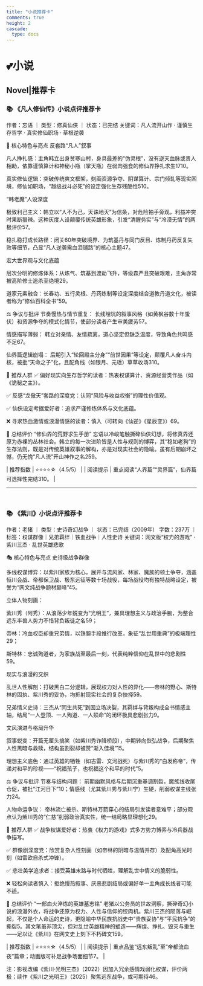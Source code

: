 ```yaml
---
title: "小说推荐卡"
comments: true
height: 2
cascade:
  type: docs
---
```


# 💕小说
## Novel|推荐卡
### 📚 《凡人修仙传》小说点评推荐卡
作者：忘语 ｜ 类型：修真仙侠 ｜ 状态：已完结
关键词：凡人流开山作 · 谨慎生存哲学 · 真实修仙职场 · 草根逆袭

🌟 核心特色与亮点
反套路“凡人”叙事

凡人挣扎感：主角韩立出身贫寒山村，身具最差的“伪灵根”，没有逆天血脉或贵人相助，依靠谨慎算计和神秘小瓶（掌天瓶）在弱肉强食的修仙界挣扎求生1710。

真实修仙逻辑：突破传统爽文框架，刻画资源争夺、阴谋算计、宗门倾轧等现实困境，修仙如职场，“越级战斗必死”的设定强化生存残酷性510。

“韩老魔”人设深度

极致利己主义：韩立以“人不为己，天诛地灭”为信条，对危险袖手旁观，利益冲突时果断狠辣。这种灰度人设颠覆传统英雄形象，引发“清醒务实”与“冷漠无情”的两极评价57。

稳扎稳打成长路径：闭关60年突破境界、为筑基丹与同门反目、炼制丹药反复失败等细节，凸显“凡人逆袭需血泪铺路”的核心主题47。

宏大世界观与文化底蕴

层次分明的修炼体系：从炼气、筑基到渡劫飞升，等级森严且突破艰难，主角亦常被高阶修士追杀至绝境29。

道家元素融合：长春功、五行灵根、丹药炼制等设定深度结合道教丹道文化，被读者称为“修仙百科全书”59。

⚖️ 争议与批评
节奏慢热与情节重复：
长线埋坑的叙事风格（如黄枫谷数十年蛰伏）和资源争夺的模式化情节，使部分读者产生审美疲劳57。

情感描写薄弱：
韩立对亲情、友情疏离，道心坚定但缺乏温度，导致角色共鸣感不足67。

仙界篇逻辑崩塌：
后期引入“轮回殿主分身”“前世因果”等设定，颠覆凡人奋斗内核，被批“天命之子”化，且配角线（如银月、元瑶）草草收场310。

📌 推荐人群
✅ 偏好现实向生存哲学的读者：热衷权谋算计、资源经营类作品（如《诡秘之主》）。

✅ 反感“龙傲天”套路的深度党：认同“风险与收益权衡”的理性价值观。

✅ 仙侠设定考据爱好者：追求严谨修炼体系与文化底蕴。

❌ 寻求热血激情或浪漫情感的读者：慎入（可转向《仙逆》《星辰变》）69。

💎 总结评价
“修仙界的荒野求生手册”
忘语以冷峻笔触撕碎仙侠幻想，将修真界还原为赤裸的丛林社会。韩立的每一次进阶皆是人性与规则的博弈，其“稳如老狗”的生存法则，既是对传统英雄叙事的解构，亦是对现实社会的隐喻。虽有后期崩坏之憾，仍无愧“凡人流”开山神作之名259。

| 推荐指数 | ⭐⭐⭐⭐☆（4.5/5） |
| 阅读提示 | 重点阅读“人界篇”“灵界篇”，仙界篇可选择性完结310。 |
</br>


---

</br>

### 📚 《紫川》小说点评推荐卡
作者：老猪 ｜ 类型：史诗奇幻战争 ｜ 状态：已完结（2009年）
字数：237万 ｜ 标签：权谋群像｜兄弟羁绊｜铁血战争｜人性史诗
关键词：网文版“权力的游戏” · 紫川三杰 · 乱世英雄悲歌

🎭 核心特色与亮点
史诗级战争群像

多线权谋博弈：以紫川家族为核心，展开与流风家、林家、魔族的领土争夺，涵盖恒川会战、帝都保卫战、极东远征等数十场战役，每场战役均有独特战略设定，被誉为“网文纯战争题材巅峰”45。

立体人物刻画：

紫川秀（阿秀）：从浪荡少年蜕变为“光明王”，兼具理想主义与政治手腕，为整合远东半兽人势力不惜背负叛徒之名59；

帝林：冷血权臣却重兄弟情，以铁腕手段推行改革，象征“乱世用重典”的极端理性29；

斯特林：忠诚殉道者，为家族战至最后一刻，代表纯粹信仰在乱世中的悲剧性59。

现实与浪漫的交织

乱世人性解剖：打破黑白二分逻辑，展现权力对人性的异化——帝林的野心、斯特林的固执、紫川秀的妥协，均折射现实社会的复杂抉择59。

兄弟情义史诗：三杰从“同生共死”到因立场决裂，其羁绊与背叛构成全书情感主轴，结局“一人登顶、一人殉道、一人殒命”的闭环极具悲剧张力9。

文风演进与格局升华

叙事蜕变：开篇无厘头搞笑（如紫川秀诈降桥段），中期转向恢弘战争，后期聚焦人性黑暗与救赎，结构虽割裂却被赞“渐入佳境”15。

理想主义底色：通过英雄的牺牲（如古雷、文河战死）与紫川秀的“白发称帝”，传递对和平的珍视——“祝福孩子，也祝福这个和平的时代”5。

⚖️ 争议与批评
节奏与结构问题：
前期幽默风格与后期沉重基调割裂，魔族线收尾仓促，被批“江河日下”10；情感线（尤其紫川秀与紫川宁）生硬，削弱权谋主线张力24。

人物命运争议：
帝林流亡被杀、斯特林万箭穿心的结局引发读者意难平；部分观点认为紫川秀的“仁慈”削弱政治真实性，统一结局略显理想化29。

🎯 推荐人群
✅ 战争权谋爱好者：热衷《权力的游戏》式多方势力博弈与冷兵器战争描写。

✅ 群像剧深度党：欣赏复杂人性刻画（如帝林的阴暗与温情并存）及配角高光时刻（如雷欧自杀式冲锋）。

✅ 悲壮美学追求者：接受英雄末路与时代牺牲，理解乱世中情义的脆弱性。

❌ 轻松向读者慎入：拒绝慢热叙事、厌恶悲剧结局或偏好单一主角成长线者可能不适。

💎 总结评价
“一部血火淬炼的英雄墓志铭”
老猪以公务员的世故洞察，撕碎奇幻小说的浪漫外衣，将战争还原为权力、人性与信仰的绞肉机。紫川三杰的陨落与崛起，不仅是个人命运的史诗，更隐喻中华民族抗战史中“贵族妥协”与“平民抗争”的撕裂5。其文笔虽非顶尖，但对乱世英雄精神的塑造——辉煌、挣扎、毁灭与重生——足以让《紫川》在网文史上刻下不朽碑文159。

| 推荐指数 | ⭐⭐⭐⭐☆（4.5/5） |
| 阅读提示 | 重点品鉴“远东叛乱”至“帝都流血夜”篇章；动画版可补足战争场面细节7。 |

注：影视改编《紫川·光明三杰》（2022）因加入冗余感情戏弱化权谋，评价两极；续作《紫川之光明王》（2025）聚焦远东战争，或可期待46。